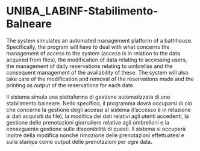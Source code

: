 # UNIBA_LABINF-Stabilimento-Balneare

The system simulates an automated management platform of a bathhouse. Specifically, the program will have to deal with what concerns the management of access to the system (access is in relation to the data acquired from files), the modification of data relating to accessing users, the management of daily reservations relating to umbrellas and the consequent management of the availability of these. The system will also take care of the modification and removal of the reservations made and the printing as output of the reservations for each date.

Il sistema simula una piattaforma di gestione automatizzata di uno stabilimento balneare. Nello specifico, il programma dovrà occuparsi di  ciò che concerne la gestione degli accessi al sistema (l’accesso è in relazione ai dati acquisiti da file), la modifica dei dati relativi agli utenti accedenti, la gestione delle prenotazioni giornaliere relative agli  ombrelloni e la conseguente gestione sulle disponibilità di questi. Il sistema si occuperà inoltre della modifica nonché rimozione delle prenotazioni effettuatesi e sulla stampa come output delle prenotazioni per ogni data.

